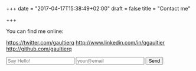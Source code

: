 +++
date = "2017-04-17T15:38:49+02:00"
draft = false
title = "Contact me"

+++

You can find me online:

https://twitter.com/gaultierq
http://www.linkedin.com/in/qgaultier  
http://github.com/gaultierq  

<form action="https://formspree.io/quentin@gaultier.io"
      method="POST">
    <input type="text" name="name" placeholder="Say Hello!">
    <input type="email" name="_replyto" placeholder="your@email">
    <input type="submit" value="Send">
</form>

